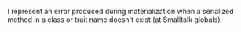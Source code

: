 I represent an error produced during materialization when a serialized method in a class or trait name doesn't exist (at Smalltalk globals).